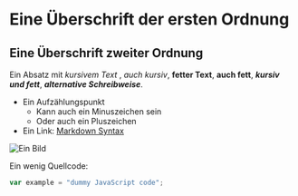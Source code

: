 # Eine Überschrift der ersten Ordnung

## Eine Überschrift zweiter Ordnung

Ein Absatz mit *kursivem Text* , _auch kursiv_, **fetter Text**, __auch fett__, ***kursiv und fett***, ___alternative Schreibweise___.

* Ein Aufzählungspunkt
  - Kann auch ein Minuszeichen sein
  + Oder auch ein Pluszeichen
* Ein Link: [Markdown Syntax][1]

![Ein Bild](/assets/john-gruber.png)

Ein wenig Quellcode:
```js
var example = "dummy JavaScript code";
```

[1]: https://daringfireball.net/projects/markdown/syntax
